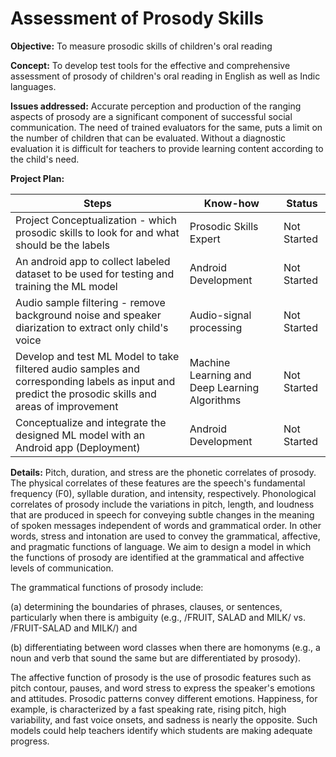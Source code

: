 # **Assessment of Prosody Skills**

**Objective:** To measure prosodic skills of children&#39;s oral reading

**Concept:**  To develop test tools for the effective and comprehensive assessment of prosody of children&#39;s oral reading in English as well as Indic languages.

**Issues addressed:**  Accurate perception and production of the ranging aspects of prosody are a significant component of successful social communication. The need of trained evaluators for the same, puts a limit on the number of children that can be evaluated. Without a diagnostic evaluation it is difficult for teachers to provide learning content according to the child&#39;s need.

**Project Plan:**

| Steps | Know-how | Status |
| --- | --- | --- |
| Project Conceptualization - which prosodic skills to look for and what should be the labels | Prosodic Skills Expert | Not Started |
| An android app to collect labeled dataset to be used for testing and training the ML model | Android Development | Not Started |
| Audio sample filtering - remove background noise and speaker diarization to extract only child&#39;s voice | Audio-signal processing | Not Started |
| Develop and test ML Model to take filtered audio samples and corresponding labels as input and predict the prosodic skills and areas of improvement | Machine Learning and Deep Learning Algorithms | Not Started |
| Conceptualize and integrate the designed ML model with an Android app (Deployment) | Android Development | Not Started |

**Details:**  Pitch, duration, and stress are the phonetic correlates of prosody. The physical correlates of these features are the speech&#39;s fundamental frequency (F0), syllable duration, and intensity, respectively. Phonological correlates of prosody include the variations in pitch, length, and loudness that are produced in speech for conveying subtle changes in the meaning of spoken messages independent of words and grammatical order. In other words, stress and intonation are used to convey the grammatical, affective, and pragmatic functions of language. We aim to design a model in which the functions of prosody are identified at the grammatical and affective levels of communication.

The grammatical functions of prosody include:

(a) determining the boundaries of phrases, clauses, or sentences, particularly when there is ambiguity (e.g., /FRUIT, SALAD and MILK/ vs. /FRUIT-SALAD and MILK/) and

(b) differentiating between word classes when there are homonyms (e.g., a noun and verb that sound the same but are differentiated by prosody).

The affective function of prosody is the use of prosodic features such as pitch contour, pauses, and word stress to express the speaker&#39;s emotions and attitudes. Prosodic patterns convey different emotions. Happiness, for example, is characterized by a fast speaking rate, rising pitch, high variability, and fast voice onsets, and sadness is nearly the opposite. Such models could help teachers identify which students are making adequate progress.
